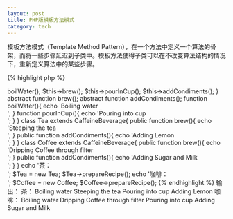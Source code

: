 ```yaml
---
layout: post
title: PHP版模板方法模式
category: tech
---
```

模板方法模式（Template Method Pattern），在一个方法中定义一个算法的骨架，而将一些步骤延迟到子类中。模板方法使得子类可以在不改变算法结构的情况下，重新定义算法中的某些步骤。

{% highlight php %}
<?php
/*
 * 模板方法模式
 * 在一个方法中定义一个算法的骨架，
 * 而将一些步骤延迟到子类中。
 * 模板方法使得子类可以在不改变算法结构的情况下，
 * 重新定义算法中的某些步骤。
*/
abstract class CaffeineBeverage{
	final function prepareRecipe(){
		$this->boilWater();
		$this->brew();
		$this->pourInCup();
		$this->addCondiments();
	}
	
	abstract function brew();
	
	abstract function addCondiments();
	
	function boilWater(){
		echo 'Boiling water<br/>';
	}
	
	function pourInCup(){
		echo 'Pouring into cup<br/>';
	}
}

class Tea extends CaffeineBeverage{
	public function brew(){
		echo 'Steeping the tea<br/>';
	}
	
	public function addCondiments(){
		echo 'Adding Lemon<br/>';
	}
}

class Coffee extends CaffeineBeverage{
	public function brew(){
		echo 'Dripping Coffee through filter<br/>';
	}

	public function addCondiments(){
		echo 'Adding Sugar and Milk<br/>';
	}
}

echo '茶：<br/>';
$Tea = new Tea;
$Tea->prepareRecipe();
echo '咖啡：<br/>';
$Coffee = new Coffee;
$Coffee->prepareRecipe();
{% endhighlight %}

输出：  
茶：  
Boiling water  
Steeping the tea  
Pouring into cup  
Adding Lemon  
咖啡：  
Boiling water  
Dripping Coffee through filter  
Pouring into cup  
Adding Sugar and Milk  
